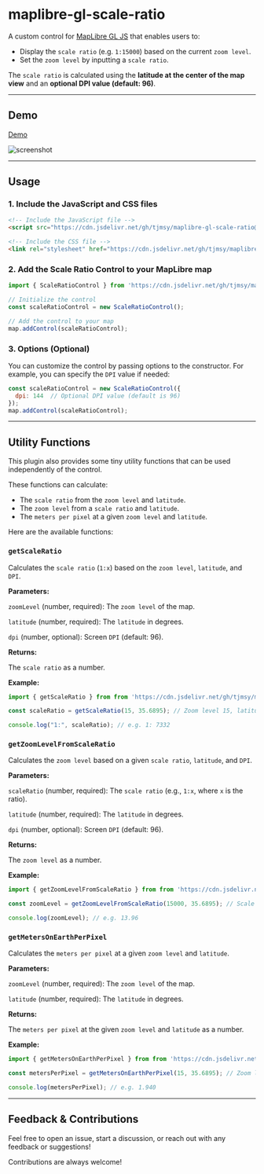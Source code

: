 # maplibre-gl-scale-ratio

A custom control for [MapLibre GL JS](https://github.com/maplibre/maplibre-gl-js/)  that enables users to:  
- Display the `scale ratio` (e.g. `1:15000`) based on the current `zoom level`.  
- Set the `zoom level` by inputting a `scale ratio`.  

The `scale ratio` is calculated using the **latitude at the center of the map view** and an **optional DPI value (default: 96)**.  

---

## Demo  

[Demo](https://tjmsy.github.io/maplibre-gl-scale-ratio/)

![screenshot](https://tjmsy.github.io/maplibre-gl-scale-ratio/assets/images/screenshot.png)

---

## Usage  

### 1. Include the JavaScript and CSS files  


```html
<!-- Include the JavaScript file -->
<script src="https://cdn.jsdelivr.net/gh/tjmsy/maplibre-gl-scale-ratio@0.1.0/src/maplibre-gl-scale-ratio.js"></script>

<!-- Include the CSS file -->
<link rel="stylesheet" href="https://cdn.jsdelivr.net/gh/tjmsy/maplibre-gl-scale-ratio@0.1.0/src/maplibre-gl-scale-ratio.css" />
```

### 2. Add the Scale Ratio Control to your MapLibre map


```javascript
import { ScaleRatioControl } from 'https://cdn.jsdelivr.net/gh/tjmsy/maplibre-gl-scale-ratio@0.1.0/src/maplibre-gl-scale-ratio.js';

// Initialize the control
const scaleRatioControl = new ScaleRatioControl();  

// Add the control to your map
map.addControl(scaleRatioControl);
```

### 3. Options (Optional)
You can customize the control by passing options to the constructor. For example, you can specify the `DPI` value if needed:

```javascript
const scaleRatioControl = new ScaleRatioControl({
  dpi: 144  // Optional DPI value (default is 96)
});
map.addControl(scaleRatioControl);
```

---

## Utility Functions  

This plugin also provides some tiny utility functions that can be used independently of the control.

These functions can calculate:  

- The `scale ratio` from the `zoom level` and `latitude`.
- The `zoom level` from a `scale ratio` and `latitude`.
- The `meters per pixel` at a given `zoom level` and `latitude`.  

Here are the available functions:

### `getScaleRatio`

Calculates the `scale ratio` (`1:x`) based on the `zoom level`, `latitude`, and `DPI`.

**Parameters:**

`zoomLevel` (number, required): The `zoom level` of the map.

`latitude` (number, required): The `latitude` in degrees.

`dpi` (number, optional): Screen `DPI` (default: 96).

**Returns:**

The `scale ratio` as a number.

**Example:**

```javascript
import { getScaleRatio } from from 'https://cdn.jsdelivr.net/gh/tjmsy/maplibre-gl-scale-ratio@0.1.0/src/maplibre-gl-scale-ratio.js';

const scaleRatio = getScaleRatio(15, 35.6895); // Zoom level 15, latitude 35.6895 (e.g., Tokyo)

console.log("1:", scaleRatio); // e.g. 1: 7332
```

### `getZoomLevelFromScaleRatio`

Calculates the `zoom level` based on a given `scale ratio`, `latitude`, and `DPI`.

**Parameters:**

`scaleRatio` (number, required): The `scale ratio` (e.g., `1:x`, where `x` is the ratio).

`latitude` (number, required): The `latitude` in degrees.

`dpi` (number, optional): Screen `DPI` (default: 96).

**Returns:**

The `zoom level` as a number.

**Example:**

```javascript
import { getZoomLevelFromScaleRatio } from from 'https://cdn.jsdelivr.net/gh/tjmsy/maplibre-gl-scale-ratio@0.1.0/src/maplibre-gl-scale-ratio.js';

const zoomLevel = getZoomLevelFromScaleRatio(15000, 35.6895); // Scale ratio 1:15000, latitude 35.6895 (eg. Tokyo)

console.log(zoomLevel); // e.g. 13.96
```

### `getMetersOnEarthPerPixel`

Calculates the `meters per pixel` at a given `zoom level` and `latitude`.

**Parameters:**

`zoomLevel` (number, required): The `zoom level` of the map.

`latitude` (number, required): The `latitude` in degrees.

**Returns:**

The `meters per pixel` at the given `zoom level` and `latitude` as a number.

**Example:**

```javascript
import { getMetersOnEarthPerPixel } from from 'https://cdn.jsdelivr.net/gh/tjmsy/maplibre-gl-scale-ratio@0.1.0/src/maplibre-gl-scale-ratio.js';

const metersPerPixel = getMetersOnEarthPerPixel(15, 35.6895); // Zoom level 15, latitude 35.6895 (e.g., Tokyo)

console.log(metersPerPixel); // e.g. 1.940
```

---

## Feedback & Contributions  

Feel free to open an issue, start a discussion, or reach out with any feedback or suggestions!

Contributions are always welcome!